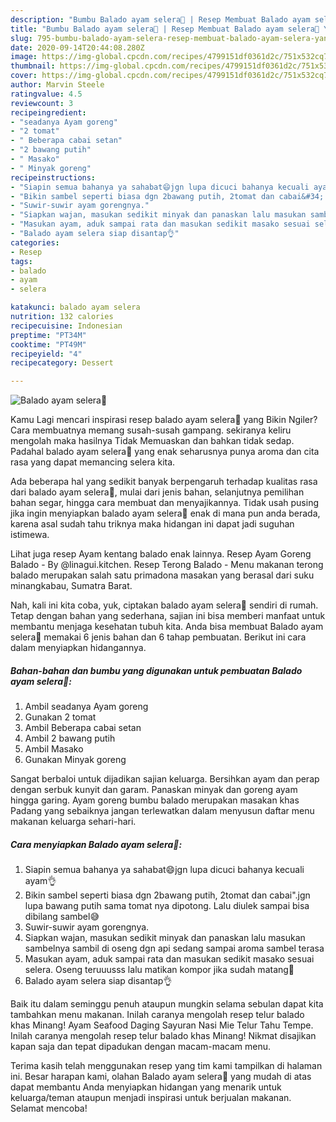 ```yaml
---
description: "Bumbu Balado ayam selera🤗 | Resep Membuat Balado ayam selera🤗 Yang Mudah Dan Praktis"
title: "Bumbu Balado ayam selera🤗 | Resep Membuat Balado ayam selera🤗 Yang Mudah Dan Praktis"
slug: 795-bumbu-balado-ayam-selera-resep-membuat-balado-ayam-selera-yang-mudah-dan-praktis
date: 2020-09-14T20:44:08.280Z
image: https://img-global.cpcdn.com/recipes/4799151df0361d2c/751x532cq70/balado-ayam-selera🤗-foto-resep-utama.jpg
thumbnail: https://img-global.cpcdn.com/recipes/4799151df0361d2c/751x532cq70/balado-ayam-selera🤗-foto-resep-utama.jpg
cover: https://img-global.cpcdn.com/recipes/4799151df0361d2c/751x532cq70/balado-ayam-selera🤗-foto-resep-utama.jpg
author: Marvin Steele
ratingvalue: 4.5
reviewcount: 3
recipeingredient:
- "seadanya Ayam goreng"
- "2 tomat"
- " Beberapa cabai setan"
- "2 bawang putih"
- " Masako"
- " Minyak goreng"
recipeinstructions:
- "Siapin semua bahanya ya sahabat😄jgn lupa dicuci bahanya kecuali ayam👌"
- "Bikin sambel seperti biasa dgn 2bawang putih, 2tomat dan cabai&#34;.jgn lupa bawang putih sama tomat nya dipotong. Lalu diulek sampai bisa dibilang sambel😅"
- "Suwir-suwir ayam gorengnya."
- "Siapkan wajan, masukan sedikit minyak dan panaskan lalu masukan sambelnya sambil di oseng dgn api sedang sampai aroma sambel terasa"
- "Masukan ayam, aduk sampai rata dan masukan sedikit masako sesuai selera. Oseng teruuusss lalu matikan kompor jika sudah matang🤗"
- "Balado ayam selera siap disantap👌"
categories:
- Resep
tags:
- balado
- ayam
- selera

katakunci: balado ayam selera 
nutrition: 132 calories
recipecuisine: Indonesian
preptime: "PT34M"
cooktime: "PT49M"
recipeyield: "4"
recipecategory: Dessert

---
```



![Balado ayam selera🤗](https://img-global.cpcdn.com/recipes/4799151df0361d2c/751x532cq70/balado-ayam-selera🤗-foto-resep-utama.jpg)

Kamu Lagi mencari inspirasi resep balado ayam selera🤗 yang Bikin Ngiler? Cara membuatnya memang susah-susah gampang. sekiranya keliru mengolah maka hasilnya Tidak Memuaskan dan bahkan tidak sedap. Padahal balado ayam selera🤗 yang enak seharusnya punya aroma dan cita rasa yang dapat memancing selera kita.

Ada beberapa hal yang sedikit banyak berpengaruh terhadap kualitas rasa dari balado ayam selera🤗, mulai dari jenis bahan, selanjutnya pemilihan bahan segar, hingga cara membuat dan menyajikannya. Tidak usah pusing jika ingin menyiapkan balado ayam selera🤗 enak di mana pun anda berada, karena asal sudah tahu triknya maka hidangan ini dapat jadi suguhan istimewa.

Lihat juga resep Ayam kentang balado enak lainnya. Resep Ayam Goreng Balado - By @linagui.kitchen. Resep Terong Balado - Menu makanan terong balado merupakan salah satu primadona masakan yang berasal dari suku minangkabau, Sumatra Barat.


Nah, kali ini kita coba, yuk, ciptakan balado ayam selera🤗 sendiri di rumah. Tetap dengan bahan yang sederhana, sajian ini bisa memberi manfaat untuk membantu menjaga kesehatan tubuh kita. Anda bisa membuat Balado ayam selera🤗 memakai 6 jenis bahan dan 6 tahap pembuatan. Berikut ini cara dalam menyiapkan hidangannya.

<!--inarticleads1-->

##### Bahan-bahan dan bumbu yang digunakan untuk pembuatan Balado ayam selera🤗:

1. Ambil seadanya Ayam goreng
1. Gunakan 2 tomat
1. Ambil  Beberapa cabai setan
1. Ambil 2 bawang putih
1. Ambil  Masako
1. Gunakan  Minyak goreng


Sangat berbaloi untuk dijadikan sajian keluarga. Bersihkan ayam dan perap dengan serbuk kunyit dan garam. Panaskan minyak dan goreng ayam hingga garing. Ayam goreng bumbu balado merupakan masakan khas Padang yang sebaiknya jangan terlewatkan dalam menyusun daftar menu makanan keluarga sehari-hari. 

<!--inarticleads2-->

##### Cara menyiapkan Balado ayam selera🤗:

1. Siapin semua bahanya ya sahabat😄jgn lupa dicuci bahanya kecuali ayam👌
1. Bikin sambel seperti biasa dgn 2bawang putih, 2tomat dan cabai&#34;.jgn lupa bawang putih sama tomat nya dipotong. Lalu diulek sampai bisa dibilang sambel😅
1. Suwir-suwir ayam gorengnya.
1. Siapkan wajan, masukan sedikit minyak dan panaskan lalu masukan sambelnya sambil di oseng dgn api sedang sampai aroma sambel terasa
1. Masukan ayam, aduk sampai rata dan masukan sedikit masako sesuai selera. Oseng teruuusss lalu matikan kompor jika sudah matang🤗
1. Balado ayam selera siap disantap👌


Baik itu dalam seminggu penuh ataupun mungkin selama sebulan dapat kita tambahkan menu makanan. Inilah caranya mengolah resep telur balado khas Minang! Ayam Seafood Daging Sayuran Nasi Mie Telur Tahu Tempe. Inilah caranya mengolah resep telur balado khas Minang! Nikmat disajikan kapan saja dan tepat dipadukan dengan macam-macam menu. 

Terima kasih telah menggunakan resep yang tim kami tampilkan di halaman ini. Besar harapan kami, olahan Balado ayam selera🤗 yang mudah di atas dapat membantu Anda menyiapkan hidangan yang menarik untuk keluarga/teman ataupun menjadi inspirasi untuk berjualan makanan. Selamat mencoba!
